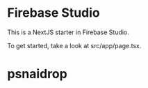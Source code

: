 # Firebase Studio

This is a NextJS starter in Firebase Studio.

To get started, take a look at src/app/page.tsx.
# psnaidrop
